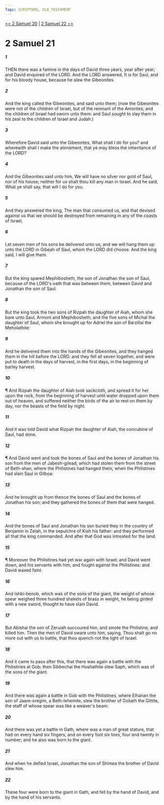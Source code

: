 ```yaml
---
Tags: SCRIPTURE, OLD_TESTAMENT
---
```


[<< 2 Samuel 20](OLD_TESTAMENT/10_2_Samuel/2_Samuel_20.md) | [2 Samuel 22 >>](OLD_TESTAMENT/10_2_Samuel/2_Samuel_22.md)

# 2 Samuel 21

##### 1
 THEN there was a famine in the days of David three years, year after year; and David enquired of the LORD.  And the LORD answered, It is for Saul, and for his bloody house, because he slew the Gibeonites.
##### 2
 And the king called the Gibeonites, and said unto them; (now the Gibeonites were not of the children of Israel, but of the remnant of the Amorites; and the children of Israel had sworn unto them: and Saul sought to slay them in his zeal to the children of Israel and Judah.)
##### 3
 Wherefore David said unto the Gibeonites, What shall I do for you?  and wherewith shall I make the atonement, that ye may bless the inheritance of the LORD?
##### 4
 And the Gibeonites said unto him, We will have no silver nor gold of Saul, nor of his house; neither for us shalt thou kill any man in Israel.  And he said, What ye shall say, that will I do for you.
##### 5
 And they answered the king, The man that consumed us, and that devised against us that we should be destroyed from remaining in any of the coasts of Israel,
##### 6
 Let seven men of his sons be delivered unto us, and we will hang them up unto the LORD in Gibeah of Saul, whom the LORD did choose.  And the king said, I will give them.
##### 7
 But the king spared Mephibosheth, the son of Jonathan the son of Saul, because of the LORD's oath that was between them, between David and Jonathan the son of Saul.
##### 8
 But the king took the two sons of Rizpah the daughter of Aiah, whom she bare unto Saul, Armoni and Mephibosheth; and the five sons of Michal the daughter of Saul, whom she brought up for Adriel the son of Barzillai the Meholathite:
##### 9
 And he delivered them into the hands of the Gibeonites, and they hanged them in the hill before the LORD: and they fell all seven together, and were put to death in the days of harvest, in the first days, in the beginning of barley harvest.
##### 10
 ¶ And Rizpah the daughter of Aiah took sackcloth, and spread it for her upon the rock, from the beginning of harvest until water dropped upon them out of heaven, and suffered neither the birds of the air to rest on them by day, nor the beasts of the field by night.
##### 11
 And it was told David what Rizpah the daughter of Aiah, the concubine of Saul, had done.
##### 12
 ¶ And David went and took the bones of Saul and the bones of Jonathan his son from the men of Jabesh-gilead, which had stolen them from the street of Beth-shan, where the Philistines had hanged them, when the Philistines had slain Saul in Gilboa:
##### 13
 And he brought up from thence the bones of Saul and the bones of Jonathan his son; and they gathered the bones of them that were hanged.
##### 14
 And the bones of Saul and Jonathan his son buried they in the country of Benjamin in Zelah, in the sepulchre of Kish his father: and they performed all that the king commanded.  And after that God was intreated for the land.
##### 15
 ¶ Moreover the Philistines had yet war again with Israel; and David went down, and his servants with him, and fought against the Philistines: and David waxed faint.
##### 16
 And Ishbi-benob, which was of the sons of the giant, the weight of whose spear weighed three hundred shekels of brass in weight, he being girded with a new sword, thought to have slain David.
##### 17
 But Abishai the son of Zeruiah succoured him, and smote the Philistine, and killed him.  Then the men of David sware unto him, saying, Thou shalt go no more out with us to battle, that thou quench not the light of Israel.
##### 18
 And it came to pass after this, that there was again a battle with the Philistines at Gob: then Sibbechai the Hushathite slew Saph, which was of the sons of the giant.
##### 19
 And there was again a battle in Gob with the Philistines, where Elhanan the son of Jaare-oregim, a Beth-lehemite, slew the brother of Goliath the Gittite, the staff of whose spear was like a weaver's beam.
##### 20
 And there was yet a battle in Gath, where was a man of great stature, that had on every hand six fingers, and on every foot six toes, four and twenty in number; and he also was born to the giant.
##### 21
 And when he defied Israel, Jonathan the son of Shimea the brother of David slew him.
##### 22
 These four were born to the giant in Gath, and fell by the hand of David, and by the hand of his servants.
